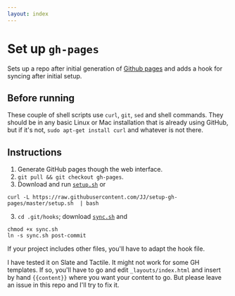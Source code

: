 ```yaml
---
layout: index
---
```


Set up `gh-pages`
==============

Sets up a repo after initial generation of [Github pages](http://pages.github.com) and adds a hook for syncing after initial setup.

## Before running

These couple of shell scripts use `curl`, `git`, `sed` and shell commands. They should be in any basic Linux or Mac installation that is already using GitHub, but if it's not, `sudo apt-get install curl` and whatever is not there.

## Instructions

1. Generate GitHub pages though the web interface.
2. `git pull && git checkout gh-pages`.
3. Download and run [`setup.sh`](setup.sh) or

```
curl -L https://raw.githubusercontent.com/JJ/setup-gh-pages/master/setup.sh  | bash
```

3. `cd .git/hooks`; download [`sync.sh`](sync.sh) and

```
chmod +x sync.sh
ln -s sync.sh post-commit
```

If your project includes other files, you'll have to adapt the hook file.

I have tested it on Slate and Tactile. It might not work for some GH templates. If so, you'll have to go and edit `_layouts/index.html` and insert by hand `{{content}}` where you want your content to go. But please leave an issue in this repo and I'll try to fix it.
